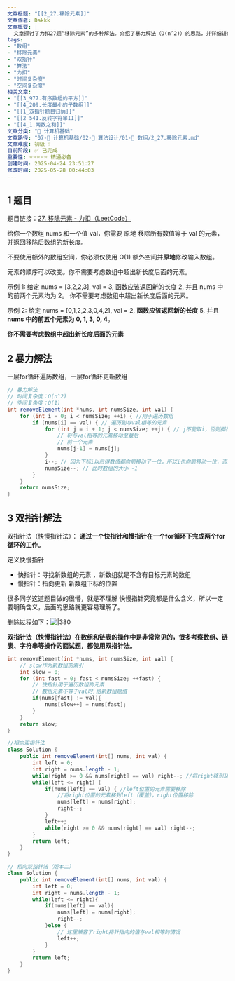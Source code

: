 ```yaml
---
文章标题: "[[2_27.移除元素]]" 
文章作者: Dakkk
文章概要: |
  文章探讨了力扣27题“移除元素”的多种解法。介绍了暴力解法（O(n^2)）的思路，并详细讲解了更优的双指针（快慢指针）解法，包括其原理和实现（C/Java）。还提供了相向双指针法的Java实现，强调了原地修改和O(1)空间复杂度的要求。
tags:
- "数组"
- "移除元素"
- "双指针"
- "算法"
- "力扣"
- "时间复杂度"
- "空间复杂度"
相关文章:
- "[[3_977.有序数组的平方]]"
- "[[4_209.长度最小的子数组]]"
- "[[1_双指针题目归纳]]"
- "[[2_541.反转字符串II]]"
- "[[4_1.两数之和]]"
文章分类: "📐 计算机基础"
文章路径: "07-📐 计算机基础/02-🧮 算法设计/01-🔄 数组/2_27.移除元素.md"
文章难度: 初级 💧
目前阶段: ✅ 已完成
重要性: ⭐⭐⭐⭐⭐ 精通必备
创建时间: 2025-04-24 23:51:27
修改时间: 2025-05-28 00:44:03
---
```


## 1 题目

题目链接：[27. 移除元素 - 力扣（LeetCode）](https://leetcode.cn/problems/remove-element/description/)

给你一个数组 nums 和一个值 val，你需要 原地 移除所有数值等于 val 的元素，并返回移除后数组的新长度。

不要使用额外的数组空间，你必须仅使用 O(1) 额外空间并**原地**修改输入数组。

元素的顺序可以改变。你不需要考虑数组中超出新长度后面的元素。

示例 1: 给定 nums = [3,2,2,3], val = 3, 函数应该返回新的长度 2, 并且 nums 中的前两个元素均为 2。 你不需要考虑数组中超出新长度后面的元素。

示例 2: 给定 nums = [0,1,2,2,3,0,4,2], val = 2, **函数应该返回新的长度** 5, 并且 **nums 中的前五个元素为 0, 1, 3, 0, 4**。

**你不需要考虑数组中超出新长度后面的元素**
## 2 暴力解法

一层for循环遍历数组，一层for循环更新数组

```java
// 暴力解法
// 时间复杂度：O(n^2)
// 空间复杂度：O(1)
int removeElement(int *nums, int numsSize, int val) {  
	for (int i = 0; i < numsSize; ++i) { //用于遍历数组  
		if (nums[i] == val) { // 遍历到与val相等的元素  
			for (int j = i + 1; j < numsSize; ++j) { // j不能取i，否则脚标越界
				// 将与val相等的元素移动至最后
				// 前一个元素 
				nums[j-1] = nums[j];  
			}  
			i--; // 因为下标i以后得数值都向前移动了一位，所以i也向前移动一位，否则会漏掉重复位的元素，如[1,2,2,3]，第二个2容易被忽略掉
			numsSize--; // 此时数组的大小 -1        
		}  
	}  
	return numsSize;  
}
```

## 3 双指针解法

双指针法（快慢指针法）： **通过一个快指针和慢指针在一个for循环下完成两个for循环的工作。**

定义快慢指针
- 快指针：寻找新数组的元素 ，新数组就是不含有目标元素的数组
- 慢指针：指向更新 新数组下标的位置

很多同学这道题目做的很懵，就是不理解 快慢指针究竟都是什么含义，所以一定要明确含义，后面的思路就更容易理解了。

删除过程如下：![|380](https://my-obsidian-image.oss-cn-guangzhou.aliyuncs.com/2024/04/eed701af14362053380da4bd30c3c48e.gif)


**双指针法（快慢指针法）在数组和链表的操作中是非常常见的，很多考察数组、链表、字符串等操作的面试题，都使用双指针法。**

```c
int removeElement(int *nums, int numsSize, int val) {  
    // slow作为新数组的索引  
    int slow = 0;  
    for (int fast = 0; fast < numsSize; ++fast) {  
        // 快指针用于遍历数组的元素  
        // 数组元素不等于val时,给新数组赋值 
        if(nums[fast] != val){  
            nums[slow++] = nums[fast];  
        }  
    }  
    return slow;  
}
```

```java
//相向双指针法
class Solution {
    public int removeElement(int[] nums, int val) {
        int left = 0;
        int right = nums.length - 1;
        while(right >= 0 && nums[right] == val) right--; //将right移到从右数第一个值不为val的位置
        while(left <= right) {
            if(nums[left] == val) { //left位置的元素需要移除
                //将right位置的元素移到left（覆盖），right位置移除
                nums[left] = nums[right];
                right--;
            }
            left++;
            while(right >= 0 && nums[right] == val) right--;
        }
        return left;
    }
}
```

```java
// 相向双指针法（版本二）
class Solution {
    public int removeElement(int[] nums, int val) {
        int left = 0;
        int right = nums.length - 1;
        while(left <= right){
            if(nums[left] == val){
                nums[left] = nums[right];
                right--;
            }else {
                // 这里兼容了right指针指向的值与val相等的情况
                left++;
            }
        }
        return left;
    }
}
```

